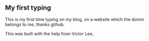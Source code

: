## My first typing

This is my first time typing on my blog, on a website which the domin belongs to me, thanks github.

This was built with the help from Victor Lee,
